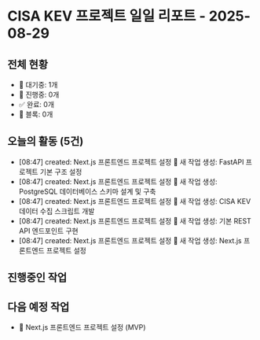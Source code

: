 # CISA KEV 프로젝트 일일 리포트 - 2025-08-29

## 전체 현황
- 📝 대기중: 1개
- 🔄 진행중: 0개  
- ✅ 완료: 0개
- 🚫 블록: 0개

## 오늘의 활동 (5건)
- [08:47] created: Next.js 프론트엔드 프로젝트 설정
  💬 새 작업 생성: FastAPI 프로젝트 기본 구조 설정
- [08:47] created: Next.js 프론트엔드 프로젝트 설정
  💬 새 작업 생성: PostgreSQL 데이터베이스 스키마 설계 및 구축
- [08:47] created: Next.js 프론트엔드 프로젝트 설정
  💬 새 작업 생성: CISA KEV 데이터 수집 스크립트 개발
- [08:47] created: Next.js 프론트엔드 프로젝트 설정
  💬 새 작업 생성: 기본 REST API 엔드포인트 구현
- [08:47] created: Next.js 프론트엔드 프로젝트 설정
  💬 새 작업 생성: Next.js 프론트엔드 프로젝트 설정

## 진행중인 작업

## 다음 예정 작업
- 📝 Next.js 프론트엔드 프로젝트 설정 (MVP)
